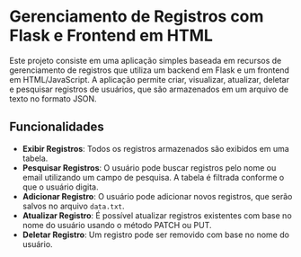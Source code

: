 # Gerenciamento de Registros com Flask e Frontend em HTML

Este projeto consiste em uma aplicação simples baseada em recursos de gerenciamento de registros que utiliza um backend em Flask e um frontend em HTML/JavaScript. A aplicação permite criar, visualizar, atualizar, deletar e pesquisar registros de usuários, que são armazenados em um arquivo de texto no formato JSON.

## Funcionalidades

- **Exibir Registros**: Todos os registros armazenados são exibidos em uma tabela.
- **Pesquisar Registros**: O usuário pode buscar registros pelo nome ou email utilizando um campo de pesquisa. A tabela é filtrada conforme o que o usuário digita.
- **Adicionar Registro**: O usuário pode adicionar novos registros, que serão salvos no arquivo `data.txt`.
- **Atualizar Registro**: É possível atualizar registros existentes com base no nome do usuário usando o método PATCH ou PUT.
- **Deletar Registro**: Um registro pode ser removido com base no nome do usuário.
